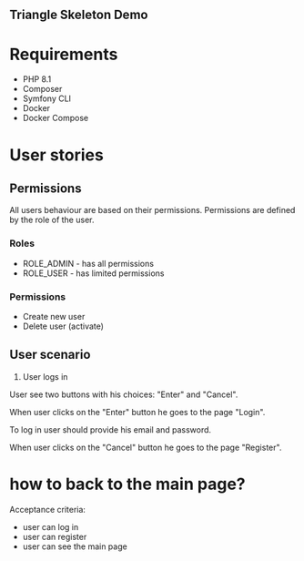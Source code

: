 ## Triangle Skeleton Demo

# Requirements
- PHP 8.1
- Composer
- Symfony CLI
- Docker
- Docker Compose

# User stories

## Permissions

All users behaviour are based on their permissions. 
Permissions are defined by the role of the user.

### Roles

- ROLE_ADMIN - has all permissions
- ROLE_USER - has limited permissions

### Permissions

- Create new user
- Delete user (activate)

## User scenario

1. User logs in

User see two buttons with his choices: "Enter" and "Cancel".

When user clicks on the "Enter" button he goes to the page "Login".

To log in user should provide his email and password.

When user clicks on the "Cancel" button he goes to the page "Register".

# how to back to the main page?

Acceptance criteria:
- user can log in
- user can register
- user can see the main page



